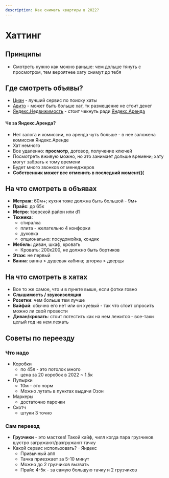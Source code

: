 ```yaml
---
description: Как снимать квартиры в 2022?
---
```


# Хаттинг

## Принципы

- Смотреть нужно как можно раньше: чем дольше тянуть с просмотром, тем вероятнее хату снимут до тебя

## Где смотреть объявы?

- [Циан](https://www.cian.ru/) - лучший сервис по поиску хаты
- [Авито](https://www.avito.ru/) - может быть больше хат, тк размещение не стоит денег
- [Яндекс.Недвижимость](https://realty.yandex.ru/) - стоит чекнуть ради [Яндекс.Аренда](https://arenda.yandex.ru/)

#### Че за Яндекс.Аренда?

- Нет залога и комиссии, но аренда чуть больше - в нее заложена комиссия Яндекс.Аренде
- Хат немного
- Все удаленно: **просмотр**, договор, получение ключей
- Посмотреть вживую можно, но это занимает дольше времени; хату могут забрать к тому времени
- Будет много звонков от менеджеров
- **Собственник может все отменить в последний момент(((**

## На что смотреть в объявах

- **Метраж**: 60м+; кухня тоже должна быть большой - 9м+
- **Прайс**: до 65к
- **Метро**: тверской район или d1
- **Техника**:
    - стиралка
    - плита - желательно 4 конфорки
    - духовка
    - опционально: посудомойка, кондик
- **Мебель**: диван, шкаф, кровать
    - Кровать: 200х200, не должно быть бортиков
- **Этаж**: не первый
- **Ванна**: ванна > душевая кабина; шторка > дверцы

## На что смотреть в хатах

- Все то же самое, что и в пункте выше, если фотки говно
- **Слышимость / звукоизоляция**
- **Розетки**: чем больше тем лучше
- **Вайфай**: обычно его нет или он хуевый - так что стоит спросить можно ли свой провести
- **Диван/кровать**: стоит потестить как на нем лежится - все-таки целый год на нем лежать

## Советы по переезду

### Что надо

- Коробки
    - по 45л - это потолок много
    - цена за 20 коробок в 2022 ~ 1.5к
- Пупырки
    - 10м - это норм
    - Можно лутать в пунктах выдачи Озон
- Маркеры
    - достаточно парочки
- Скотч
    - штуки 3 точно

### Сам переезд

- **Грузчики** - это мастхев! Такой кайф, чилл когда пара грузчиков шустро загружают/разгружают тачку
- Какой сервис использовать? - Яндекс
    - Привычный апп
    - Тачка приезжает за 5-10 минут
    - Можно до 2 грузчиков вызвать
    - Прайс 4-5к - за самую большую тачку и 2 грузчиков 